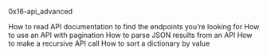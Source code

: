 0x16-api_advanced

How to read API documentation to find the endpoints you’re looking for
How to use an API with pagination
How to parse JSON results from an API
How to make a recursive API call
How to sort a dictionary by value

